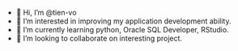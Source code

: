 - 👋 Hi, I’m @tien-vo
- 👀 I’m interested in improving my application development ability.
- 🌱 I’m currently learning python, Oracle SQL Developer, RStudio.
- 💞️ I’m looking to collaborate on interesting project.

<!---
tien-vo/tien-vo is a ✨ special ✨ repository because its `README.md` (this file) appears on your GitHub profile.
You can click the Preview link to take a look at your changes.
--->
